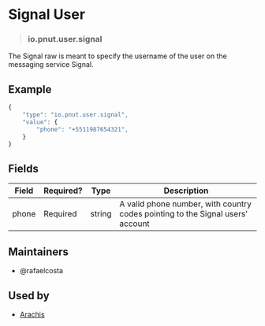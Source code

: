 <!-- give your raw a title -->
# Signal User

<!-- specify the "type" for your raw -->
> ### io.pnut.user.signal

<!-- provide a description of what your raw represents -->
The Signal raw is meant to specify the username of the user on the messaging service Signal.

<!-- provide at least one example of what your raw might look like in the wild -->
## Example

~~~ js
{
    "type": "io.pnut.user.signal",
    "value": {
        "phone": "+5511987654321",
    }
}
~~~

<!-- provide a complete description of the fields in the "value" object for your raw -->
## Fields

| Field         | Required? | Type   | Description                                                                      |
| -----         | --------- | ----   | -----------                                                                      |
| phone         | Required  | string | A valid phone number, with country codes pointing to the Signal users' account   |

<!-- provide a way to contact you -->
## Maintainers
* @rafaelcosta

<!-- provide references to compatible apps / service -->
## Used by
* [Arachis](https://itunes.apple.com/br/app/arachis/id1200781062?mt=8)